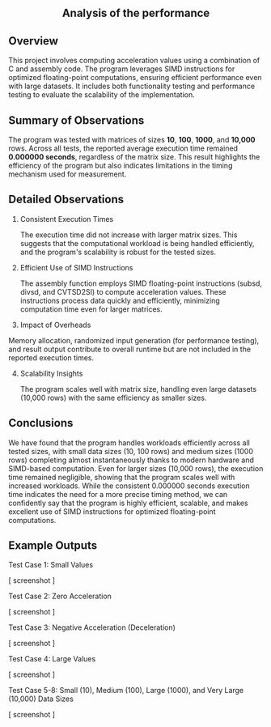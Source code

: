 <h2 align="center">
  Analysis of the performance
</h2>

## Overview

This project involves computing acceleration values using a combination of C and assembly code. The program leverages SIMD instructions for optimized floating-point computations, ensuring efficient performance even with large datasets. It includes both functionality testing and performance testing to evaluate the scalability of the implementation.

## Summary of Observations

The program was tested with matrices of sizes **10**, **100**, **1000**, and **10,000** rows. Across all tests, the reported average execution time remained **0.000000 seconds**, regardless of the matrix size. This result highlights the efficiency of the program but also indicates limitations in the timing mechanism used for measurement.

## Detailed Observations

1. Consistent Execution Times

   The execution time did not increase with larger matrix sizes. This suggests that the computational workload is being handled efficiently, and the program's scalability is robust for the tested sizes.

2. Efficient Use of SIMD Instructions

   The assembly function employs SIMD floating-point instructions (subsd, divsd, and CVTSD2SI) to compute acceleration values. These instructions process data quickly and efficiently, minimizing computation time even for larger matrices.

3. Impact of Overheads

  Memory allocation, randomized input generation (for performance testing), and result output contribute to overall runtime but are not included in the reported execution times.

4. Scalability Insights

   The program scales well with matrix size, handling even large datasets (10,000 rows) with the same efficiency as smaller sizes.

## Conclusions

We have found that the program handles workloads efficiently across all tested sizes, with small data sizes (10, 100 rows) and medium sizes (1000 rows) completing almost instantaneously thanks to modern hardware and SIMD-based computation. Even for larger sizes (10,000 rows), the execution time remained negligible, showing that the program scales well with increased workloads. While the consistent 0.000000 seconds execution time indicates the need for a more precise timing method, we can confidently say that the program is highly efficient, scalable, and makes excellent use of SIMD instructions for optimized floating-point computations.

## Example Outputs

Test Case 1: Small Values

[ screenshot ]

Test Case 2: Zero Acceleration

[ screenshot ]

Test Case 3: Negative Acceleration (Deceleration)

[ screenshot ]

Test Case 4: Large Values

[ screenshot ]

Test Case 5-8: Small (10), Medium (100), Large (1000), and Very Large (10,000) Data Sizes

[ screenshot ]
